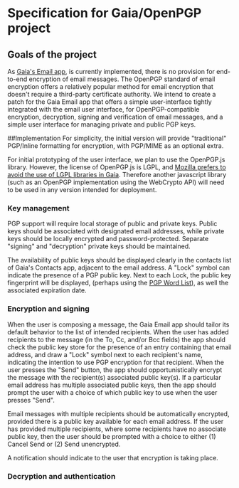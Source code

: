 Specification for Gaia/OpenPGP project
============

## Goals of the project
As [Gaia's Email app](https://wiki.mozilla.org/Gaia/Email), is currently implemented, there is no provision for end-to-end encryption of email messages. The OpenPGP standard of email encryption offers a relatively popular method for email encryption that doesn't require a third-party certificate authority. We intend to create a patch for the Gaia Email app that offers a simple user-interface tightly integrated with the email user interface, for OpenPGP-compatible encryption, decryption, signing and verification of email messages, and a simple user interface for managing private and public PGP keys.

##Implementation
For simplicity, the initial version will provide "traditional" PGP/Inline formatting for encryption, with PGP/MIME as an optional extra.

For initial prototyping of the user interface, we plan to use the OpenPGP.js library. However, the license of OpenPGP.js is LGPL, and [Mozilla prefers to avoid the use of LGPL libraries in Gaia](https://groups.google.com/forum/#!topic/mozilla.dev.gaia/kWBOY1WzBrw). Therefore another javascript library (such as an OpenPGP implementation using the WebCrypto API) will need to be used in any version intended for deployment.

### Key management

PGP support will require local storage of public and private keys. Public keys should be associated with designated email addresses, while private keys should be locally encrypted and password-protected. Separate "signing" and "decryption" private keys should be maintained.

The availability of public keys should be displayed clearly in the contacts list of Gaia's Contacts app, adjacent to the email address. A "Lock" symbol can indicate the presence of a PGP public key. Next to each Lock, the public key fingerprint will be displayed, (perhaps using the [PGP Word List](https://en.wikipedia.org/wiki/PGP_word_list)), as well the associated expiration date.

### Encryption and signing

When the user is composing a message, the Gaia Email app should tailor its default behavior to the list of intended recipients. When the user has added recipients to the message (in the To, Cc, and/or Bcc fields) the app should check the public key store for the presence of an entry containing that email address, and draw a "Lock" symbol next to each recipient's name, indicating the intention to use PGP encryption for that recipient. When the user presses the "Send" button, the app should opportunistically encrypt the message with the recipient(s) associated public key(s). If a particular email address has multiple associated public keys, then the app should prompt the user with a choice of which public key to use when the user presses "Send".

Email messages with multiple recipients should be automatically encrypted, provided there is a public key available for each email address. If the user has provided multiple recipients, where some recipients have no associate public key, then the user should be prompted with a choice to either (1) Cancel Send or (2) Send unencrypted.

A notification should indicate to the user that encryption is taking place. 

### Decryption and authentication
